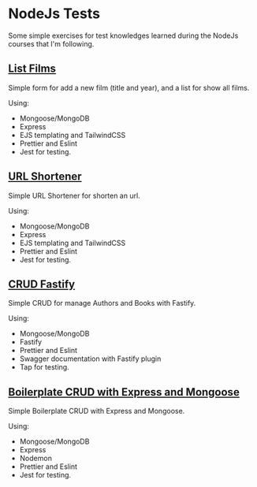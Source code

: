 # NodeJs Tests

Some simple exercises for test knowledges learned during the NodeJs courses that I'm following.

## [List Films](https://github.com/falconandrea/simple-nodejs-tests/tree/main/list-films)

Simple form for add a new film (title and year), and a list for show all films.

Using:

- Mongoose/MongoDB
- Express
- EJS templating and TailwindCSS
- Prettier and Eslint
- Jest for testing.

## [URL Shortener](https://github.com/falconandrea/simple-nodejs-tests/tree/main/url-shortener)

Simple URL Shortener for shorten an url.

Using:

- Mongoose/MongoDB
- Express
- EJS templating and TailwindCSS
- Prettier and Eslint
- Jest for testing.

## [CRUD Fastify](https://github.com/falconandrea/simple-nodejs-tests/tree/main/crud-with-fastify)

Simple CRUD for manage Authors and Books with Fastify.

Using:

- Mongoose/MongoDB
- Fastify
- Prettier and Eslint
- Swagger documentation with Fastify plugin
- Tap for testing.

## [Boilerplate CRUD with Express and Mongoose](https://github.com/falconandrea/simple-nodejs-tests/tree/main/boilerplate-crud-express-mongoose)

Simple Boilerplate CRUD with Express and Mongoose.

Using:

- Mongoose/MongoDB
- Express
- Nodemon
- Prettier and Eslint
- Jest for testing.
